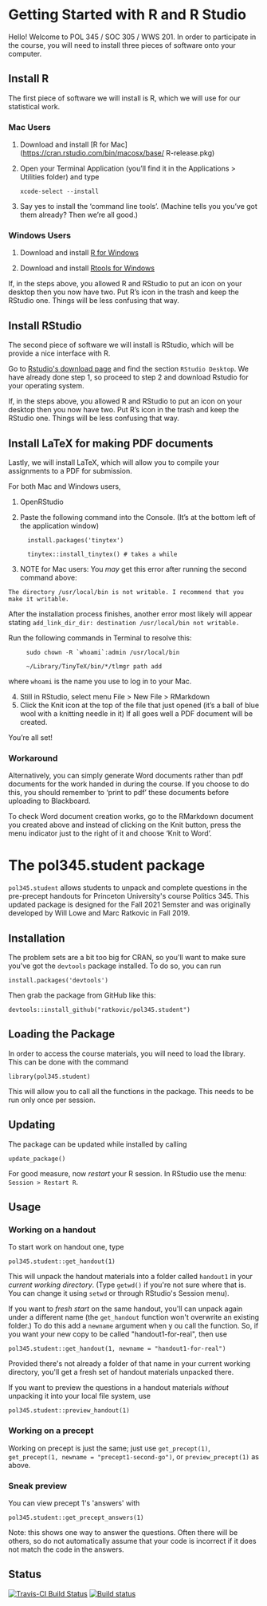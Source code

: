 # Getting Started with R and R Studio

Hello! Welcome to POL 345 / SOC 305 / WWS 201. In order to participate in the course, you will need to install three pieces of software onto your computer.

## Install R

The first piece of software we will install is R, which we will use for our statistical work.

### Mac Users

1. Download and install [R for Mac](https://cran.rstudio.com/bin/macosx/base/ R-release.pkg)

2. Open your Terminal Application (you’ll find it in the Applications > Utilities folder) and type

   `xcode-select --install`

3. Say yes to install the ‘command line tools’. (Machine tells you you’ve got them already? Then we’re all good.)

### Windows Users

1. Download and install [R for Windows](https://cran.rstudio.com/bin/macosx/base/R-4.2.1.pkg)

2. Download and install [Rtools for Windows](https://cran.rstudio.com/bin/windows/Rtools/rtools40v2-x86_64.exe)

If, in the steps above, you allowed R and RStudio to put an icon on your desktop then you now have two. Put R’s icon in
the trash and keep the RStudio one. Things will be less confusing that way.

## Install RStudio

The second piece of software we will install is RStudio, which will be provide a nice interface with R.

Go to [Rstudio's download page](https://www.rstudio.com/products/rstudio/download/) and find the section `RStudio Desktop`.  We have already done step 1, so proceed to step 2 and download Rstudio for your operating system.

If, in the steps above, you allowed R and RStudio to put an icon on your desktop then you now have two. Put R’s icon in
the trash and keep the RStudio one. Things will be less confusing that way.

## Install LaTeX for making PDF documents

Lastly, we will install LaTeX, which will allow you to compile your assignments to a PDF for submission.

For both Mac and Windows users,

1. OpenRStudio

2. Paste the following command into the Console. (It’s at the bottom left of the application window)

         install.packages('tinytex') 
         
         tinytex::install_tinytex() # takes a while

3. NOTE for Mac users: You _may_ get this error after running the second command above: 

`The directory /usr/local/bin is not writable. I recommend that you make it writable.` 

After the installation process finishes, another error most likely will appear stating 
`add_link_dir_dir: destination /usr/local/bin not writable.`

Run the following commands in Terminal to resolve this:

         sudo chown -R `whoami`:admin /usr/local/bin 
         
         ~/Library/TinyTeX/bin/*/tlmgr path add

where `whoami` is the name you use to log in to your Mac.

4. Still in RStudio, select menu File > New File > RMarkdown
5. Click the Knit icon at the top of the file that just opened (it’s a ball of blue wool with a knitting needle in it) If all goes well a PDF document will be created.

You’re all set!

### Workaround

Alternatively, you can simply generate Word documents rather than pdf documents for the work handed in during the course. If you choose to do this, you should remember to ‘print to pdf’ these documents before uploading to Blackboard.

To check Word document creation works, go to the RMarkdown document you created above and instead of clicking on the Knit button, press the menu indicator just to the right of it and choose ‘Knit to Word’.

# The pol345.student package

`pol345.student` allows students to unpack and complete questions
in the pre-precept handouts for Princeton University's course 
Politics 345.  This updated package is designed for the Fall 2021
Semster and was originally developed by Will Lowe and Marc Ratkovic 
in Fall 2019.

## Installation

The problem sets are a bit too big for CRAN, so you'll want to
make sure you've got the `devtools` package installed.  To do so, you can run

    install.packages('devtools')


Then grab the package from GitHub like this:

    devtools::install_github("ratkovic/pol345.student")
    
## Loading the Package

In order to access the course materials, you will need to load the library. This can be done with the command

    library(pol345.student)

This will allow you to call all the functions in the package.  This needs to be run only once per session.

## Updating

The package can be updated while installed by calling 

    update_package()
    
For good measure, now *restart* your R session. In RStudio use the menu: 
`Session > Restart R`.

## Usage

### Working on a handout

To start work on handout one, type
```
pol345.student::get_handout(1)
```
This will unpack the handout materials into a folder called
`handout1` in your *current working directory*.
(Type `getwd()` if you're not sure where that is. 
You can change it using `setwd` or through RStudio's 
Session menu).

If you want to *fresh start* on the same handout, you'll can unpack 
again under a different name (the `get_handout` function won't
overwrite an existing folder.) To do this add a 
`newname` argument when y ou call the function. So, if you want 
your new copy to be called "handout1-for-real", then use 
```
pol345.student::get_handout(1, newname = "handout1-for-real")
```
Provided there's not already a folder of that name in your 
current working directory, you'll get a fresh set of 
handout materials unpacked there.

If you want to preview the questions in a handout materials *without* 
unpacking it into your local file system, use
```
pol345.student::preview_handout(1)
```

### Working on a precept

Working on precept is just the same; just use
`get_precept(1)`, 
`get_precept(1, newname = "precept1-second-go")`, or 
`preview_precept(1)` as above.

### Sneak preview

You can view precept 1's 'answers' with
```{r}
pol345.student::get_precept_answers(1)
```
Note: this shows one way to answer the questions. Often 
there will be others, so do not automatically assume that 
your code is incorrect if it does not match the code in the 
answers.

## Status

[![Travis-CI Build Status](https://travis-ci.org/conjugateprior/pol345.student.svg?branch=master)](https://travis-ci.org/conjugateprior/pol345.student) [![Build status](https://ci.appveyor.com/api/projects/status/rfj426c7ddq4ni72?svg=true)](https://ci.appveyor.com/project/conjugateprior/pol345-student)
